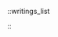 <!-- ::generic_heading
---
title: 'Here are my writings'
subtitle: 'FUKC'
---

:: -->


::writings_list

::